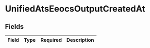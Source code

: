 # UnifiedAtsEeocsOutputCreatedAt


## Fields

| Field       | Type        | Required    | Description |
| ----------- | ----------- | ----------- | ----------- |